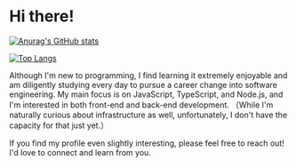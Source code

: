 # Hi there!

[![Anurag's GitHub stats](https://github-readme-stats.vercel.app/api?username=narutiga&count_private=true&show_icons=true&theme=dracula)](https://github.com/anuraghazra/github-readme-stats)

[![Top Langs](https://github-readme-stats.vercel.app/api/top-langs/?username=narutiga&layout=compact&theme=dracula)](https://github.com/anuraghazra/github-readme-stats)

Although I'm new to programming, I find learning it extremely enjoyable and am diligently studying every day to pursue a career change into software engineering. My main focus is on JavaScript, TypeScript, and Node.js, and I'm interested in both front-end and back-end development. （While I'm naturally curious about infrastructure as well, unfortunately, I don't have the capacity for that just yet.）

If you find my profile even slightly interesting, please feel free to reach out! I'd love to connect and learn from you.
